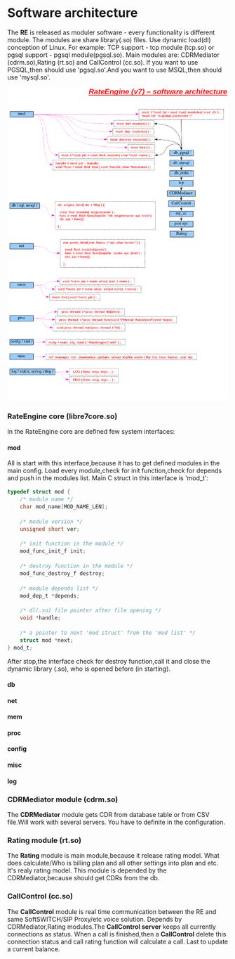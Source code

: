 # Software architecture

  The **RE** is released as moduler software - every functionality is different module.
The modules are share library(.so) files. Use dynamic load(dl) conception of Linux.
For example: TCP support - tcp module (tcp.so) or pgsql support - pgsql module(pgsql.so).
Main modules are: CDRMediator (cdrm.so),Rating (rt.so) and CallControl (cc.so).
If you want to use PGSQL,then should use 'pgsql.so'.And you want to use MSQL,then should use 'mysql.so'. 

![](png/RateEngine-v07-19122018.png)


### RateEngine core (libre7core.so)

In the RateEngine core are defined few system interfaces:

#### **mod**
All is start with this interface,because it has to get defined modules in the main config.
Load every module,check for init function,check for depends and push in the modules list.
Main C struct in this interface is 'mod_t':

```C
typedef struct mod {
    /* module name */
    char mod_name[MOD_NAME_LEN];
    
    /* module version */
    unsigned short ver;	
    
    /* init function in the module */
    mod_func_init_f init;
    
    /* destroy function in the module */
    mod_func_destroy_f destroy;
    
    /* module depends list */
    mod_dep_t *depends;
    
    /* dl(.so) file pointer after file opening */
    void *handle;
	
    /* a pointer to next 'mod struct' from the 'mod list' */
    struct mod *next;
} mod_t;
```

After stop,the interface check for destroy function,call it and close the dynamic library (.so),
who is opened before (in starting).

#### **db**

#### **net**

#### **mem**

#### **proc**

#### **config**

#### **misc**

#### **log**


### CDRMediator module (cdrm.so)
  The **CDRMediator** module gets CDR from database table or from CSV file.Will work with several servers.
You have to definite in the configuration.

### Rating module (rt.so)
  The **Rating** module is main module,because it release rating model.
What does calculate/Who is billing plan and all other settings into plan and etc.
It's realy rating model.
  This module is depended by the CDRMediator,because should get CDRs from the db.

### CallControl (cc.so)
  The **CallControl** module is real time communication between the RE and same SoftSWITCH/SIP Proxy/etc voice solution.
Depends by CDRMediator,Rating modules.The **CallControl server** keeps all currently connections as status.
When a call is finished,then a **CallControl** delete this connection status and call rating function will calculate a call.
Last to update a current balance.


